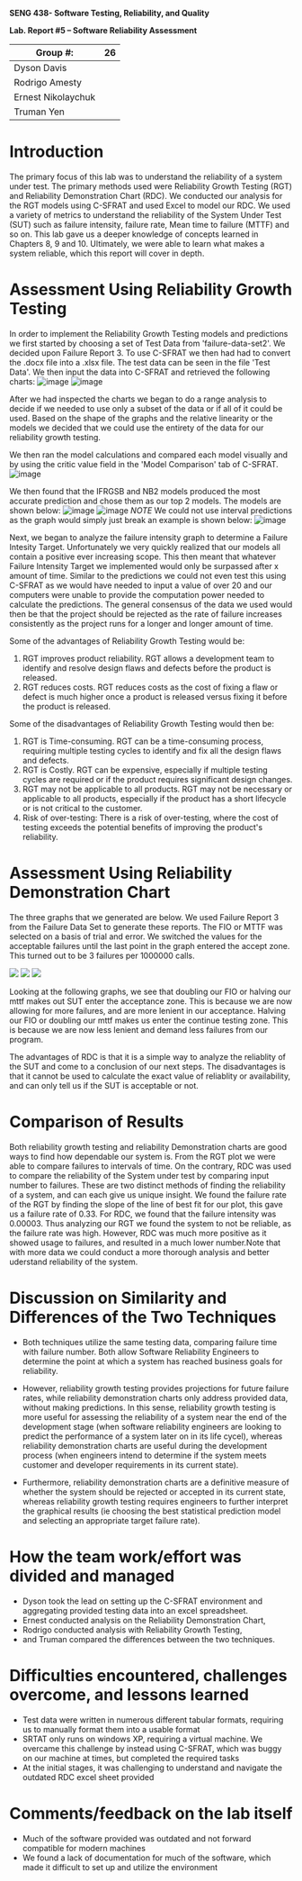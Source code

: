 **SENG 438- Software Testing, Reliability, and Quality**

**Lab. Report \#5 – Software Reliability Assessment**

| Group \#:         |26 |
|-------------------|---|
|Dyson Davis        |   |
|Rodrigo Amesty     |   |
|Ernest Nikolaychuk |   |
|Truman Yen         |   |

# Introduction

The primary focus of this lab was to understand the reliability of
a system under test. The primary methods used were Reliability Growth Testing (RGT) and Reliability Demonstration Chart (RDC). We conducted
our analysis for the RGT models using C-SFRAT and used Excel to model
our RDC. We used a variety of metrics to understand the reliability of the System Under Test (SUT) such as failure intensity, failure rate, Mean time to failure (MTTF) and so on. This lab gave us a deeper knowledge of concepts learned in Chapters 8, 9 and 10. Ultimately, we were able to learn what makes a system reliable, which this report will cover in depth.

# 

# Assessment Using Reliability Growth Testing 
  In order to implement the Reliability Growth Testing models and predictions we first started by choosing a set of Test Data from 'failure-data-set2'. We decided upon Failure Report 3. To use C-SFRAT we then had had to convert the .docx file into a .xlsx file. The test data can be seen in the file 'Test Data'. We then input the data into C-SFRAT and retrieved the following charts:
  ![image](https://user-images.githubusercontent.com/101442804/229229376-318c8cf4-2749-42e1-9897-663fb880cdcb.png)
![image](https://user-images.githubusercontent.com/101442804/229229483-5093cb03-55a6-46c3-ad5d-2eb6008ea92c.png)

After we had inspected the charts we began to do a range analysis to decide if we needed to use only a subset of the data or if all of it could be used. Based on the shape of the graphs and the relative linearity or the models we decided that we could use the entirety of the data for our reliability growth testing.

We then ran the model calculations and compared each model visually and by using the critic value field in the 'Model Comparison' tab of C-SFRAT.
![image](https://user-images.githubusercontent.com/101442804/229230345-99c6d4bc-cdf3-4dd9-8145-a65f2c4e97e7.png)

We then found that the IFRGSB and NB2 models produced the most accurate prediction and chose them as our top 2 models. The models are shown below:
![image](https://user-images.githubusercontent.com/101442804/229232924-9d07f65c-8cf3-41b8-9c69-5ce1ae920f2c.png)
![image](https://user-images.githubusercontent.com/101442804/229232888-c30b8c99-65dc-4f77-ba53-1dfc0366ef8f.png)
*NOTE* We could not use interval predictions as the graph would simply just break an example is shown below:
![image](https://user-images.githubusercontent.com/101442804/229233472-cf0825b0-11b2-47ce-a8cb-09fca926869f.png)

Next, we began to analyze the failure intensity graph to determine a Failure Intesity Target. Unfortunately we very quickly realized that our models all contain a positive ever increasing scope. This then meant that whatever Failure Intensity Target we implemented would only be surpassed after x amount of time. Similar to the predictions we could not even test this using C-SFRAT as we would have needed to input a value of over 20 and our computers were unable to provide the computation power needed to calculate the predictions. The general consensus of the data we used would then be that the project should be rejected as the rate of failure increases consistently as the project runs for a longer and longer amount of time.

Some of the advantages of Reliability Growth Testing would be:
1. RGT improves product reliability. RGT allows a development team to identify and resolve design flaws and defects before the product is released.
2. RGT reduces costs. RGT reduces costs as the cost of fixing a flaw or defect is much higher once a product is released versus fixing it before the product is released.

Some of the disadvantages of Reliability Growth Testing would then be:
1. RGT is Time-consuming. RGT can be a time-consuming process, requiring multiple testing cycles to identify and fix all the design flaws and defects.
2. RGT is Costly. RGT can be expensive, especially if multiple testing cycles are required or if the product requires significant design changes.
3. RGT may not be applicable to all products. RGT may not be necessary or applicable to all products, especially if the product has a short lifecycle or is not critical to the customer.
4. Risk of over-testing: There is a risk of over-testing, where the cost of testing exceeds the potential benefits of improving the product's reliability.

# Assessment Using Reliability Demonstration Chart 
The three graphs that we generated are below. We used Failure Report 3 from the Failure Data Set to generate these reports. The FIO or MTTF was selected on a basis of trial and error. We switched the values for the acceptable failures until the last point in the graph entered the accept zone. This turned out to be 3 failures per 1000000 calls.  

![](2023-04-06-17-24-39.png)
![](2023-04-06-17-24-59.png)
![](2023-04-06-17-25-13.png)


Looking at the following graphs, we see that doubling our FIO or halving our mttf makes out SUT enter the acceptance zone. This is because we are now allowing for more failures, and are more lenient in our acceptance. Halving our FIO or doubling our mttf makes us enter the continue testing zone. This is because we are now less lenient and demand less failures from our program. 

The advantages of RDC is that it is a simple way to analyze the reliablity of the SUT and come to a conclusion of our next steps. The disadvantages is that it cannot be used to calculate the exact value of reliablity or availability, and can only tell us if the SUT is acceptable or not. 
# 

# Comparison of Results

Both reliability growth testing and reliability Demonstration charts are good ways to find how dependable our system is. From the RGT plot we were able to compare failures to intervals of time. On the contrary, RDC was used to compare the reliability of the System under test by comparing input number to failures. These are two distinct methods of finding the reliability of a system, and can each give us unique insight. We found the failure rate of the RGT by finding the slope of the line of best fit for our plot, this gave us a failure rate of 0.33. For RDC, we found that the failure intensity  was 0.00003. Thus analyzing our RGT we found the system to not be reliable, as the failure rate was high. However, RDC was much more positive as it showed usage to failures, and resulted in a much lower number.Note that with more data we could conduct a more thorough analysis and better uderstand reliability of the system.


# Discussion on Similarity and Differences of the Two Techniques
- Both techniques utilize the same testing data, comparing failure time with failure number.  Both allow Software Reliability Engineers to determine the point at which a system has reached business goals for reliability.

- However, reliability growth testing provides projections for future failure rates, while reliability demonstration charts only address provided data, without making predictions.  In this sense, reliability growth testing is more useful for assessing the reliability of a system near the end of the development stage (when software reliability engineers are looking to predict the performance of a system later on in its life cycel), whereas reliability demonstration charts are useful during the development process (when engineers intend to determine if the system meets customer and developer requirements in its current state).
- Furthermore, reliability demonstration charts are a definitive measure of whether the system should be rejected or accepted in its current state, whereas reliability growth testing requires engineers to further interpret the graphical results (ie choosing the best statistical prediction model and selecting an appropriate target failure rate).
# How the team work/effort was divided and managed
- Dyson took the lead on setting up the C-SFRAT environment and aggregating provided testing data into an excel spreadsheet.
- Ernest conducted analysis on the Reliability Demonstration Chart,
- Rodrigo conducted analysis with Reliability Growth Testing,
- and Truman compared the differences between the two techniques.
# 

# Difficulties encountered, challenges overcome, and lessons learned
- Test data were written in numerous different tabular formats, requiring us to manually format them into a usable format
- SRTAT only runs on windows XP, requiring a virtual machine.  We overcame this challenge by instead using C-SFRAT, which was buggy on our machine at times, but completed the required tasks
- At the initial stages, it was challenging to understand and navigate the outdated RDC excel sheet provided
# Comments/feedback on the lab itself
- Much of the software provided was outdated and not forward compatible for modern machines
- We found a lack of documentation for much of the software, which made it difficult to set up and utilize the environment